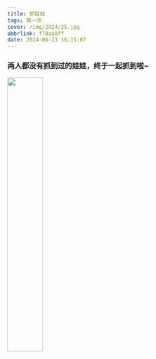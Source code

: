 ```yaml
---
title: 抓娃娃
tags: 第一次
cover: /img/2024/25.jpg
abbrlink: f78aa8ff
date: 2024-06-23 16:15:07
---
```

### 两人都没有抓到过的娃娃，终于一起抓到啦~
<img src="/img/2024/25.jpg" width="40%" height="40%">
